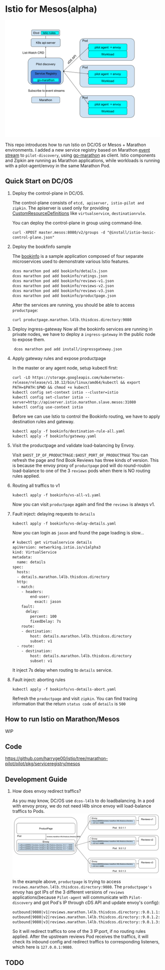 # Istio for Mesos(alpha)

![Istio Arch](./istio-arch.svg)

This repo introduces how to run Istio on DC/OS or Mesos + Marathon environments. I added a new service registry based on Marathon [event stream](https://mesosphere.github.io/marathon/docs/event-bus.html) to `pilot-discovery`, using [go-marathon](https://github.com/gambol99/go-marathon) as client. Istio components and Zipkin are running as Marathon applications, while workloads is running with a pilot-agent/envoy in the same Marathon Pod.

## Quick Start on DC/OS

1. Deploy the control-plane in DC/OS.

	The control-plane consists of `etcd, apiserver, istio-pilot and zipkin`. The apiserver is used only for providing [CustomResourceDefinitions](https://kubernetes.io/docs/concepts/extend-kubernetes/api-extension/custom-resources/#customresourcedefinitions) like `virtualservice`, `destinationrule`.

	You can deploy the control-plane in group using command-line.
	```
	curl -XPOST master.mesos:8080/v2/groups -d "@install/istio-basic-control-plane.json"
	```

2. Deploy the bookfinfo sample

	The [bookinfo](https://istio.io/docs/examples/bookinfo/) is a sample application composed of four separate microservices used to demonstrate various Istio features.

	```
	dcos marathon pod add bookinfo/details.json
	dcos marathon pod add bookinfo/ratings.json
	dcos marathon pod add bookinfo/reviews-v1.json
	dcos marathon pod add bookinfo/reviews-v2.json
	dcos marathon pod add bookinfo/reviews-v3.json
	dcos marathon pod add bookinfo/productpage.json
	```

	After the services are running, you should be able to access `productpage`:
	```
	curl productpage.marathon.l4lb.thisdcos.directory:9080
	```

3. Deploy ingress-gateway
	Now all the bookinfo services are running in private nodes, we have to deploy a `ingress-gateway` in the public node to expose them.
```
	dcos marathon pod add install/ingressgateway.json
```

4. Apply gateway rules and expose productpage

	In the master or any agent node, setup kubectl first:
	```
	curl -LO https://storage.googleapis.com/kubernetes-release/release/v1.10.12/bin/linux/amd64/kubectl && export PATH=$PATH:$PWD && chmod +x kubectl
	kubectl config set-context istio --cluster=istio
	kubectl config set-cluster istio --server=http://apiserver.istio.marathon.slave.mesos:31080
	kubectl config use-context istio
	```
	Before we can use Istio to control the Bookinfo routing, we have to apply destination rules and gateway.
	```
	kubectl apply -f bookinfo/destination-rule-all.yaml
	kubectl apply -f bookinfo/gateway.yaml
	```

3. Visit the productpage and validate load-balancing by Envoy.

	Visit `$HOST_IP_OF_PRODUCTPAGE:$HOST_PORT_OF_PRODUCTPAGE`
	You can refresh the page and find Book Reviews has three kinds of version. This is because the envoy proxy of `productpage` pod will do round-roubin load-balance to one of the 3 `reviews` pods when there is NO routing rules applied.



5. Routing all traffics to v1
	```
	kubectl apply -f bookinfo/vs-all-v1.yaml
	```
	Now you can visit `productpage` again and find the `reviews` is always v1.

6. Fault inject: delaying requests to `details`
	```
	kubectl apply -f bookinfo/vs-delay-details.yaml
	```
	Now you can login as `jason` and found the page loading is slow...

	```
	# kubectl get virtualservice details
	apiVersion: networking.istio.io/v1alpha3
	kind: VirtualService
	metadata:
	  name: details
	spec:
	  hosts:
	  - details.marathon.l4lb.thisdcos.directory
	  http:
	  - match:
	    - headers:
	        end-user:
	          exact: jason
	    fault:
	      delay:
	        percent: 100
	        fixedDelay: 7s
	    route:
	    - destination:
	        host: details.marathon.l4lb.thisdcos.directory
	        subset: v1
	  - route:
	    - destination:
	        host: details.marathon.l4lb.thisdcos.directory
	        subset: v1
	```
	It inject 7s delay when routing to `details` service.

7. Fault inject: aborting rules
	```
	kubectl apply -f bookinfo/vs-details-abort.yaml
	```
	Refresh the `productpage` and visit `zipkin`. You can find tracing information that the return `status code` of `details` is `500`



## How to run Istio on Marathon/Mesos

WIP

## Code
https://github.com/harryge00/istio/tree/marathon-pilot/pilot/pkg/serviceregistry/mesos

## Development Guide

1. How does envoy redirect traffics?

	As you may know, DC/OS use `dcos-l4lb` to do loadbalancing. In a pod with envoy proxy, we do not need l4lb since envoy will load-balance traffics to Pods.
	![Bookinfo Reviews](./visit-bookinfo-reviews.svg)
	In the example above, `productpage` is trying to access `reviews.marathon.l4lb.thisdcos.directory:9080`. The `productpage's` envoy has got IPs of the 3 different versions of `reviews` applications(because `Pilot-agent` will communicate with `Pilot-discovery` and got Pod's IP through cDS API and update envoy's config):
	```
	outbound|9080|v1|reviews.marathon.l4lb.thisdcos.directory::9.0.1.1:9080
	outbound|9080|v2|reviews.marathon.l4lb.thisdcos.directory::9.0.1.2:9080
	outbound|9080|v3|reviews.marathon.l4lb.thisdcos.directory::9.0.1.3:9080
	```
	So it will redirect traffics to one of the 3 IP:port, if no routing rules applied. After the upstream reviews Pod receives the traffics, it will check its inbound config and redirect traffics to corresponding listeners, which here is `127.0.0.1:9080`.

## TODO
